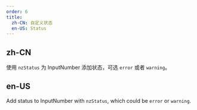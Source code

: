 ```yaml
---
order: 6
title:
  zh-CN: 自定义状态
  en-US: Status
---
```


## zh-CN

使用 `nzStatus` 为 InputNumber 添加状态，可选 `error` 或者 `warning`。

## en-US

Add status to InputNumber with `nzStatus`, which could be `error` or `warning`.
